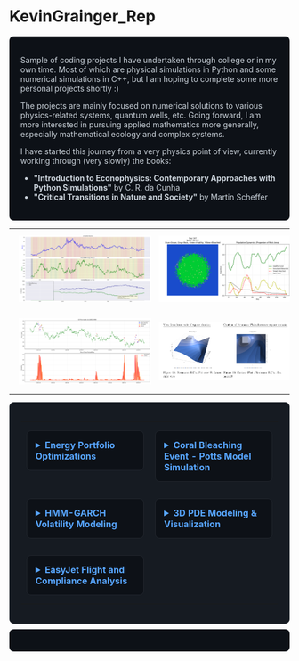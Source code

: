 # KevinGrainger_Rep

<div style="background-color: #0d1117; color: #c9d1d9; padding: 20px; border-radius: 8px; margin: 10px 0;">

Sample of coding projects I have undertaken through college or in my own time.
Most of which are physical simulations in Python and some numerical simulations in C++, but I am hoping to complete some more personal projects shortly :)

The projects are mainly focused on numerical solutions to various physics-related systems, quantum wells, etc.
Going forward, I am more interested in pursuing applied mathematics more generally, especially mathematical ecology and complex systems.

I have started this journey from a very physics point of view, currently working through (very slowly) the books: 
- **"Introduction to Econophysics: Contemporary Approaches with Python Simulations"** by C. R. da Cunha
- **"Critical Transitions in Nature and Society"** by Martin Scheffer

</div>
<div align="center">
  <table>
    <tr>
      <td align="center">
        <img src="Energy Portfolio Optimisations.png" alt="Energy Portfolio Optimisations" width="350" style="margin: 10px;">
      </td>
      <td align="center">
        <img src="Coral Bleahcing Sim - Potts model.png" alt="Coral Bleaching Simulation - Potts Model" width="350" style="margin: 10px;">
      </td>
    </tr>
    <tr>
      <td align="center">
        <img src="Hidden Markov Model Oil Volatility Measure.png" alt="Hidden Markov Model Oil Volatility Measure" width="350" style="margin: 10px;">
      </td>
      <td align="center">
        <img src="PDE 3D Plots.png" alt="PDE 3D Plots" width="350" style="margin: 10px;">
      </td>
    </tr>
  </table>
</div>


<div style="background-color: #161b22; padding: 20px; border-radius: 8px; border: 1px solid #21262d;">

<table style="width: 100%; border-collapse: collapse;">
  <tr>
    <td style="width: 50%; padding: 10px; vertical-align: top;">
      <details style="background-color: #0d1117; border: 1px solid #21262d; border-radius: 8px; padding: 15px; margin: 5px 0;">
        <summary style="color: #58a6ff; font-weight: bold; cursor: pointer; font-size: 16px;">
          Energy Portfolio Optimizations
        </summary>
        <div style="margin-top: 15px; color: #c9d1d9;">
          <img src="Energy Portfolio Optimisations.png" alt="Energy Portfolio Optimisations" style="width: 100%; border-radius: 6px; margin-bottom: 10px;">
          <p><strong>Description:</strong> Risk-based portfolio optimization for energy investments using modern portfolio theory, GARCH-HMM volitility measure, and Monte Carlo simulations. Managed fictitious 10,000 euro energy portfolio of renewbale and fossil fuel assets.</p>
          <p> Top two graphs show the volitilty of the Oil and renewable energy markets respectively. The final grpahing showing the current portfolio allocations</p>
        </div>
      </details>
    </td>
    <td style="width: 50%; padding: 10px; vertical-align: top;">
      <details style="background-color: #0d1117; border: 1px solid #21262d; border-radius: 8px; padding: 15px; margin: 5px 0;">
        <summary style="color: #58a6ff; font-weight: bold; cursor: pointer; font-size: 16px;">
          Coral Bleaching Event - Potts Model Simulation
        </summary>
        <div style="margin-top: 15px; color: #c9d1d9;">
          <img src="Coral Bleahcing Sim - Potts model.png" alt="Coral Bleaching Simulation" style="width: 100%; border-radius: 6px; margin-bottom: 10px;">
          <p><strong>Description:</strong> Markov chain-based coral bleaching simulation using the Potts model to study temperature-induced coral reef degradation and recovery patterns.</p>
          <p>Used Sci-kit learn to train parameters to match the observed bleaching data from Scott's Reef Western Australia March 2010 bleaching event.</p>
          <ul style="color: #8b949e;">
            <li>Potts model implementation</li>
            <li>Temperature threshold analysis</li>
            <li>Spatial correlation modeling</li>
            <li>Phase transition visualization using Seaborn</li>
          </ul>
        </div>
      </details>
    </td>
  </tr>
  <tr>
    <td style="width: 50%; padding: 10px; vertical-align: top;">
      <details style="background-color: #0d1117; border: 1px solid #21262d; border-radius: 8px; padding: 15px; margin: 5px 0;">
        <summary style="color: #58a6ff; font-weight: bold; cursor: pointer; font-size: 16px;">
           HMM-GARCH Volatility Modeling
        </summary>
        <div style="margin-top: 15px; color: #c9d1d9;">
          <img src="Hidden Markov Model Oil Volatility Measure.png" alt="HMM Volatility Analysis" style="width: 100%; border-radius: 6px; margin-bottom: 10px;">
          <p><strong>Applying a GARCH model in combination with a HMM for detection of volatility and phase changes in high frequency time series data. GARCH values are used as emission probabilities in the Hidden Markov Model. Random matrix theory was used for signal processing. Applied to 10 years of Oil-market data for model testing. Model can be validated by ensuring coincidence with geo-political oil-shocks. </p>
 <p> the upper graph shows the volatility rating for each point on the time series (red, orange, green), and the lower grpah shows the probability of transition to another state.  </p>     
        </div>
      </details>
    </td>
    <td style="width: 50%; padding: 10px; vertical-align: top;">
      <details style="background-color: #0d1117; border: 1px solid #21262d; border-radius: 8px; padding: 15px; margin: 5px 0;">
        <summary style="color: #58a6ff; font-weight: bold; cursor: pointer; font-size: 16px;">
           3D PDE Modeling & Visualization
        </summary>
        <div style="margin-top: 15px; color: #c9d1d9;">
          <img src="PDE 3D Plots.png" alt="PDE 3D Plots" style="width: 100%; border-radius: 6px; margin-bottom: 10px;">
          <p> Numerical solutions to partial differential equations using Successiv[e-over-Relaxation methods, with 3D visualization for differing boundary conditions. Solution found for heat diffusion, wave propagation, quantum mechanical and Black Scholes equations.</p> 
          <p>Further surfaces created for differing numeric configuration varibales.</p>
          
        </div>
      </details>
    </td>
  </tr>
  <tr>
    <td style="width: 50%; padding: 10px; vertical-align: top;">
      <details style="background-color: #0d1117; border: 1px solid #21262d; border-radius: 8px; padding: 15px; margin: 5px 0;">
        <summary style="color: #58a6ff; font-weight: bold; cursor: pointer; font-size: 16px;">
           EasyJet Flight and Compliance Analysis
        </summary>
        <div style="margin-top: 15px; color: #c9d1d9;">
          
          <p> Large scale analysis of 1 million EasyJet flights using Pyspark. Creating 30,000 employee scedules with fatigue managment for regulatory compliance. Analyising geographic and seasonal demand. Finding operational efficiency, comparing aircraft wear with seasonal preformance. </p>

        </div>
      </details>
    </td>
    <td style="width: 50%; padding: 10px; vertical-align: top;">
      <details style="background-color: #0d1117; border: 1px solid #21262d; border-radius: 8px; padding: 15px; margin: 5px 0;">
        <summary style="color: #58a6ff; font-weight: bold; cursor: pointer; font-size: 16px;">
          Potts & Agent Based Systems Simulation
        </summary>
        <div style="margin-top: 15px; color: #c9d1d9;">

          <p>A Potts model simulation for studying phase transitions in statistical physics systems with states. Can be adapted to model static agent based systems.</p>
          
        </div>
      </details>
    </td>
  </tr>
</table>

</div>

<div style="background-color: #0d1117; color: #c9d1d9; padding: 20px; border-radius: 8px; margin: 10px 0;">



</div>
